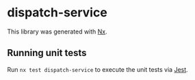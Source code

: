 # dispatch-service

This library was generated with [Nx](https://nx.dev).

## Running unit tests

Run `nx test dispatch-service` to execute the unit tests via [Jest](https://jestjs.io).
